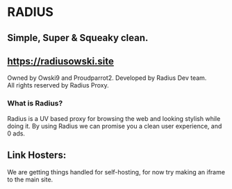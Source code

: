 # RADIUS
## Simple, Super & Squeaky clean.
## https://radiusowski.site

Owned by Owski9 and Proudparrot2.
Developed by Radius Dev team.  
All rights reserved by Radius Proxy.

### What is Radius?
Radius is a UV based proxy for browsing the web and looking stylish while doing it.
By using Radius we can promise you a clean user experience, and 0 ads.

## Link Hosters:
We are getting things handled for self-hosting, for now try making an iframe to the main site.
